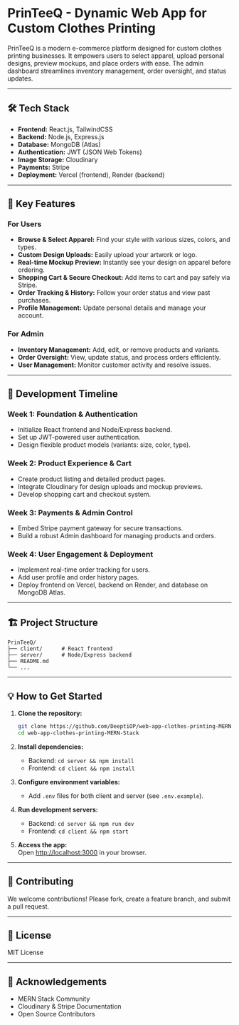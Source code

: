 # PrinTeeQ - Dynamic Web App for Custom Clothes Printing

PrinTeeQ is a modern e-commerce platform designed for custom clothes printing businesses. It empowers users to select apparel, upload personal designs, preview mockups, and place orders with ease. The admin dashboard streamlines inventory management, order oversight, and status updates.

---

## 🛠 Tech Stack

- **Frontend:** React.js, TailwindCSS
- **Backend:** Node.js, Express.js
- **Database:** MongoDB (Atlas)
- **Authentication:** JWT (JSON Web Tokens)
- **Image Storage:** Cloudinary
- **Payments:** Stripe
- **Deployment:** Vercel (frontend), Render (backend)

---

## 🚀 Key Features

### For Users
- **Browse & Select Apparel:** Find your style with various sizes, colors, and types.
- **Custom Design Uploads:** Easily upload your artwork or logo.
- **Real-time Mockup Preview:** Instantly see your design on apparel before ordering.
- **Shopping Cart & Secure Checkout:** Add items to cart and pay safely via Stripe.
- **Order Tracking & History:** Follow your order status and view past purchases.
- **Profile Management:** Update personal details and manage your account.

### For Admin
- **Inventory Management:** Add, edit, or remove products and variants.
- **Order Oversight:** View, update status, and process orders efficiently.
- **User Management:** Monitor customer activity and resolve issues.

---

## 📅 Development Timeline

### Week 1: Foundation & Authentication
- Initialize React frontend and Node/Express backend.
- Set up JWT-powered user authentication.
- Design flexible product models (variants: size, color, type).

### Week 2: Product Experience & Cart
- Create product listing and detailed product pages.
- Integrate Cloudinary for design uploads and mockup previews.
- Develop shopping cart and checkout system.

### Week 3: Payments & Admin Control
- Embed Stripe payment gateway for secure transactions.
- Build a robust Admin dashboard for managing products and orders.

### Week 4: User Engagement & Deployment
- Implement real-time order tracking for users.
- Add user profile and order history pages.
- Deploy frontend on Vercel, backend on Render, and database on MongoDB Atlas.

---

## 🏗️ Project Structure

```
PrinTeeQ/
├── client/      # React frontend
├── server/      # Node/Express backend
├── README.md
└── ...
```

---

## 💡 How to Get Started

1. **Clone the repository:**
   ```bash
   git clone https://github.com/DeeptiOP/web-app-clothes-printing-MERN-Stack.git
   cd web-app-clothes-printing-MERN-Stack
   ```

2. **Install dependencies:**
   - Backend: `cd server && npm install`
   - Frontend: `cd client && npm install`

3. **Configure environment variables:**
   - Add `.env` files for both client and server (see `.env.example`).

4. **Run development servers:**
   - Backend: `cd server && npm run dev`
   - Frontend: `cd client && npm start`

5. **Access the app:**  
   Open [http://localhost:3000](http://localhost:3000) in your browser.

---

## 🤝 Contributing

We welcome contributions! Please fork, create a feature branch, and submit a pull request.

---

## 📄 License

MIT License

---

## 🙏 Acknowledgements

- MERN Stack Community  
- Cloudinary & Stripe Documentation  
- Open Source Contributors
